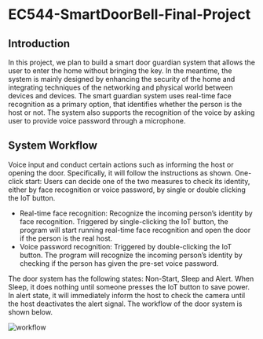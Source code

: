 # EC544-SmartDoorBell-Final-Project

## Introduction

In this project, we plan to build a smart door guardian system that allows the user to enter  the home without bringing the key. In the meantime, the system is mainly designed by enhancing the security of the home and integrating techniques of the networking and physical world between devices and devices. The smart guardian system uses real-time face recognition as a primary option, that identifies whether the person is the host or not. The system also supports the recognition of the voice by asking user to provide voice password through a microphone.

## System Workflow

Voice input and conduct certain actions such as informing the host or opening the door. Specifically, it will follow the instructions as shown.
One-click start: Users can decide one of the two measures to check its identity, either by face recognition or voice password, by single or double clicking the IoT button.
- Real-time face recognition: Recognize the incoming person’s identity by face recognition. Triggered by single-clicking the IoT button, the program will start running real-time face recognition and open the door if the person is the real host.
- Voice password recognition: Triggered by double-clicking the IoT button. The program will recognize the incoming person’s identity by checking if the person has given the pre-set voice password.

The door system has the following states: Non-Start, Sleep and Alert. When Sleep, it does nothing until someone presses the IoT button to save power. In alert state, it will immediately inform the host to check the camera until the host deactivates the alert signal. The workflow of the door system is shown below.


![workflow](https://github.com/Dnisde/EC544_Smart-Door-Guardian/blob/main/Workflow.png?raw=true)

